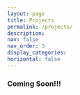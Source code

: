 ```yaml
---
layout: page
title: Projects
permalink: /projects/
description:
nav: false
nav_order: 3
display_categories:
horizontal: false
---
```


### Coming Soon!!!
